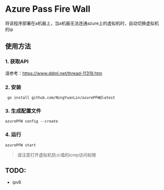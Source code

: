 # Azure Pass Fire Wall
将该程序部署在a机器上，当a机器无法连通azure上的虚拟机时，自动切换虚拟机的ip
## 使用方法
### 1. 获取API
请参考：https://www.ddml.net/thread-11319.htm
### 2. 安装
```
 go install github.com/NingYuanLin/azurePFW@latest
```
### 3. 生成配置文件
```
azurePFW config --create
```
### 4. 运行
```
azurePFW start
```
> 请注意打开虚拟机防火墙的icmp访问权限
## TODO:
* ipv6